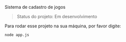 <h>Sistema de cadastro de jogos</h1>

>Status do projeto: Em desenvolvimento

Para rodar esse projeto na sua máquina, por favor digite:

```
node app.js 
```
